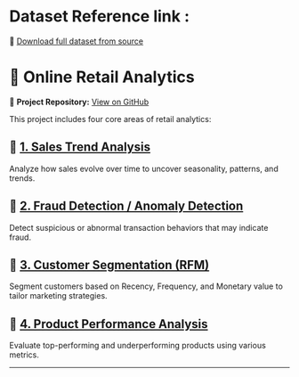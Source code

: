# Dataset Reference link : 
📂 [Download full dataset from source](https://archive.ics.uci.edu/dataset/352/online+retail)


# 🛒 Online Retail Analytics

🔗 **Project Repository:** [View on GitHub](https://github.com/santhi1216/LS_Portfolio)


This project includes four core areas of retail analytics:

## 🔹 [1. Sales Trend Analysis](#1-sales-trend-analysis)
Analyze how sales evolve over time to uncover seasonality, patterns, and trends.

## 🔹 [2. Fraud Detection / Anomaly Detection](#2-fraud-detection--anomaly-detection)
Detect suspicious or abnormal transaction behaviors that may indicate fraud.

## 🔹 [3. Customer Segmentation (RFM)](#3-customer-segmentation-rfm)
Segment customers based on Recency, Frequency, and Monetary value to tailor marketing strategies.

## 🔹 [4. Product Performance Analysis](#4-product-performance-analysis)
Evaluate top-performing and underperforming products using various metrics.

---




